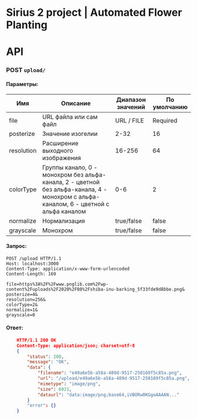# Sirius 2 project | Automated Flower Planting



# API

### POST `upload/`
#### Параметры:
|Имя| Описание | Диапазон значений | По умолчанию
|--|--|--|--|
| file | URL файла или сам файл | URL / FILE | Required
| posterize | Значение изогелии | 2-32 | 16
| resolution | Расширение выходного изображения | 16-256 | 64
| colorType | Группы канало, 0 - монохром без альфа-канала, 2 - цветной без альфа-канала, 4 - монохром с альфа-каналом, 6 - цветной с альфа каналом | 0-6 | 2
| normalize | Нормализация | true/false | false
| grayscale | Монохром | true/false | false
#### Запрос:
```http
POST /upload HTTP/1.1
Host: localhost:3000
Content-Type: application/x-www-form-urlencoded
Content-Length: 169

file=https%3A%2F%2Fwww.pnglib.com%2Fwp-content%2Fuploads%2F2020%2F08%2Fshiba-inu-barking_5f33fde9d8bbe.png&
posterize=4&
resolution=256&
colorType=2&
normalize=1&
grayscale=0
```
#### Ответ:
```json
	HTTP/1.1 200 OK
	Content-Type: application/json; charset=utf-8
	{
		"status": 200,
		"message": "OK",
		"data": {
			"filename": "e49a6e5b-a58a-489d-9517-250169f5c85a.png",
			"url": "/upload/e49a6e5b-a58a-489d-9517-250169f5c85a.png",
			"mimetype": "image/png",
			"size": 6921,
			"dataurl": "data:image/png;base64,iVBORw0KGgoAAAAN..."
		}
		"error": {}
	}
```